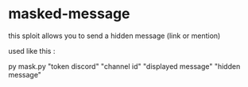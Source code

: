 # masked-message
this sploit allows you to send a hidden message (link or mention)

used like this : 

py mask.py "token discord" "channel id" "displayed message" "hidden message"
